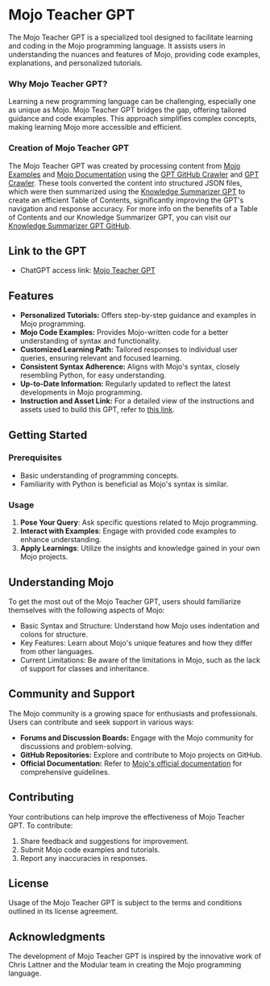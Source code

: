# Mojo Teacher GPT

The Mojo Teacher GPT is a specialized tool designed to facilitate learning and coding in the Mojo programming language. It assists users in understanding the nuances and features of Mojo, providing code examples, explanations, and personalized tutorials.

### Why Mojo Teacher GPT?
Learning a new programming language can be challenging, especially one as unique as Mojo. Mojo Teacher GPT bridges the gap, offering tailored guidance and code examples. This approach simplifies complex concepts, making learning Mojo more accessible and efficient.

### Creation of Mojo Teacher GPT
The Mojo Teacher GPT was created by processing content from [Mojo Examples](github.com/mojo/examples) and [Mojo Documentation](docs.modular.com/mojo) using the [GPT GitHub Crawler](github.com/phloai/gpt-github-crawler) and [GPT Crawler](github.com/BuilderIO/gpt-crawler). These tools converted the content into structured JSON files, which were then summarized using the [Knowledge Summarizer GPT](https://chat.openai.com/g/g-McHIHioC4-knowledge-summarizer) to create an efficient Table of Contents, significantly improving the GPT's navigation and response accuracy. For more info on the benefits of a Table of Contents and our Knowledge Summarizer GPT, you can visit our [Knowledge Summarizer GPT GitHub](github.com/phloai/knowledge-summarizer-gpt).

## Link to the GPT
- ChatGPT access link: [Mojo Teacher GPT](https://chat.openai.com/g/g-DqKeUiJWF-mojo-teacher)

## Features
- **Personalized Tutorials:** Offers step-by-step guidance and examples in Mojo programming.
- **Mojo Code Examples:** Provides Mojo-written code for a better understanding of syntax and functionality.
- **Customized Learning Path:** Tailored responses to individual user queries, ensuring relevant and focused learning.
- **Consistent Syntax Adherence:** Aligns with Mojo's syntax, closely resembling Python, for easy understanding.
- **Up-to-Date Information:** Regularly updated to reflect the latest developments in Mojo programming.
- **Instruction and Asset Link:** For a detailed view of the instructions and assets used to build this GPT, refer to [this link](#).

## Getting Started
### Prerequisites
- Basic understanding of programming concepts.
- Familiarity with Python is beneficial as Mojo's syntax is similar.

### Usage
1. **Pose Your Query**: Ask specific questions related to Mojo programming.
2. **Interact with Examples**: Engage with provided code examples to enhance understanding.
3. **Apply Learnings**: Utilize the insights and knowledge gained in your own Mojo projects.

## Understanding Mojo
To get the most out of the Mojo Teacher GPT, users should familiarize themselves with the following aspects of Mojo:

- Basic Syntax and Structure: Understand how Mojo uses indentation and colons for structure.
- Key Features: Learn about Mojo's unique features and how they differ from other languages.
- Current Limitations: Be aware of the limitations in Mojo, such as the lack of support for classes and inheritance.

## Community and Support
The Mojo community is a growing space for enthusiasts and professionals. Users can contribute and seek support in various ways:

- **Forums and Discussion Boards:** Engage with the Mojo community for discussions and problem-solving.
- **GitHub Repositories:** Explore and contribute to Mojo projects on GitHub.
- **Official Documentation:** Refer to [Mojo's official documentation](https://docs.modular.com/mojo/) for comprehensive guidelines.

## Contributing
Your contributions can help improve the effectiveness of Mojo Teacher GPT. To contribute:

1. Share feedback and suggestions for improvement.
2. Submit Mojo code examples and tutorials.
3. Report any inaccuracies in responses.

## License
Usage of the Mojo Teacher GPT is subject to the terms and conditions outlined in its license agreement.

## Acknowledgments
The development of Mojo Teacher GPT is inspired by the innovative work of Chris Lattner and the Modular team in creating the Mojo programming language.
